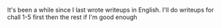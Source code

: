 It's been a while since I last wrote writeups in English. I'll do writeups for chall 1-5 first then the rest if I'm good enough
